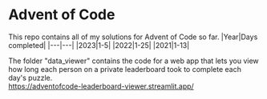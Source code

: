 # Advent of Code
This repo contains all of my solutions for Advent of Code so far.
|Year|Days completed|
|---|---|
|2023|1-5|
|2022|1-25|
|2021|1-13|

The folder "data_viewer" contains the code for a web app that lets you view how long each person on a private leaderboard took to complete each day's puzzle.\
https://adventofcode-leaderboard-viewer.streamlit.app/
